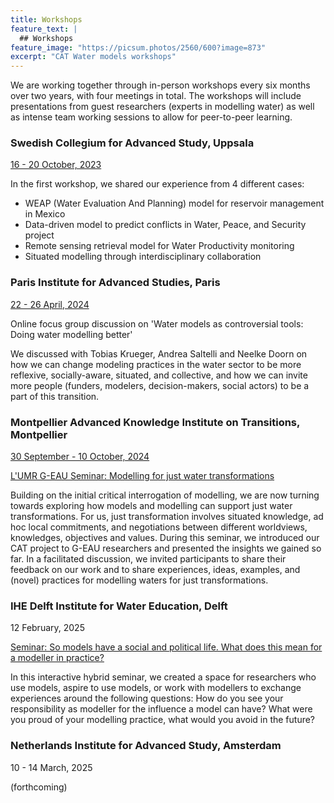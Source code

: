 ```yaml
---
title: Workshops
feature_text: |
  ## Workshops
feature_image: "https://picsum.photos/2560/600?image=873"
excerpt: "CAT Water models workshops"
---
```


We are working together through in-person workshops every six months over two years, with four meetings in total. The workshops will include presentations from guest researchers (experts in modelling water) as well as intense team working sessions to allow for peer-to-peer learning. 

### Swedish Collegium for Advanced Study, Uppsala

[16 - 20 October, 2023](http://www.swedishcollegium.se/subfolders/News/2023/CAT%20group%20visit_231020.html)

In the first workshop, we shared our experience from 4 different cases:
- WEAP (Water Evaluation And Planning) model for reservoir management in Mexico
- Data-driven model to predict conflicts in Water, Peace, and Security project
- Remote sensing retrieval model for Water Productivity monitoring
- Situated modelling through interdisciplinary collaboration

### Paris Institute for Advanced Studies, Paris

[22 - 26 April, 2024](https://www.paris-iea.fr/en/events-feed/23936-constructive-advanced-thinking-cat-program)

Online focus group discussion on 'Water models as controversial tools: Doing water modelling better'

We discussed with  Tobias Krueger, Andrea Saltelli and Neelke Doorn on how we can change modeling practices in the water sector to be more reflexive, socially-aware, situated, and collective, and how we can invite more people (funders, modelers, decision-makers, social actors) to be a part of this transition. 

### Montpellier Advanced Knowledge Institute on Transitions, Montpellier

[30 September - 10 October, 2024](https://makit.edu.umontpellier.fr/en/2024/09/25/makit-hosts-a-new-cat-group-about-modelling-practices-in-water-governance/)

[L'UMR G-EAU Seminar: Modelling for just water transformations](https://www.g-eau.fr/index.php/fr/umr-geau/calendrier-des-evenements/135-seminaire-modelling-for-just-water-transformations)

Building on the initial critical interrogation of modelling, we are now turning towards exploring how models and modelling can support just water transformations. For us, just transformation involves situated knowledge, ad hoc local commitments, and negotiations between different worldviews, knowledges, objectives and values. During this seminar, we introduced our CAT project to G-EAU researchers and presented the insights we gained so far. In a facilitated discussion, we invited participants to share their feedback on our work and to share experiences, ideas, examples, and (novel) practices for modelling waters for just transformations.

### IHE Delft Institute for Water Education, Delft

12 February, 2025

[Seminar: So models have a social and political life. What does this mean for a modeller in practice?](https://www.un-ihe.org/events/seminar-so-models-have-social-and-political-life-what-does-mean-modeller-practice)

In this interactive hybrid seminar, we created a space for researchers who use models, aspire to use models, or work with modellers to exchange experiences around the following questions: How do you see your responsibility as modeller for the influence a model can have? What were you proud of your modelling practice, what would you avoid in the future?

### Netherlands Institute for Advanced Study, Amsterdam

10 - 14 March, 2025

(forthcoming)
